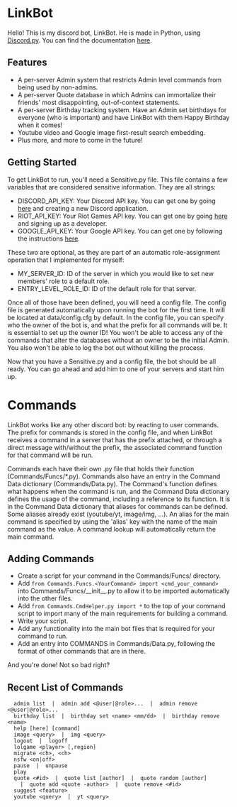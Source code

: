 # LinkBot
Hello! This is my discord bot, LinkBot. He is made in Python, using [Discord.py](https://github.com/Rapptz/discord.py). You can find the documentation [here](https://discordpy.readthedocs.io/en/latest/index.html).
## Features
- A per-server Admin system that restricts Admin level commands from being used by non-admins.
- A per-server Quote database in which Admins can immortalize their friends' most disappointing, out-of-context statements.
- A per-server Birthday tracking system. Have an Admin set birthdays for everyone (who is important) and have LinkBot with them Happy Birthday when it comes!
- Youtube video and Google image first-result search embedding.
- Plus more, and more to come in the future!
## Getting Started
To get LinkBot to run, you'll need a Sensitive.py file. This file contains a few variables that are considered sensitive information. They are all strings:
- DISCORD_API_KEY: Your Discord API key. You can get one by going [here](https://discordapp.com/developers/applications/me/) and creating a new Discord application.
- RIOT_API_KEY: Your Riot Games API key. You can get one by going [here](https://developer.riotgames.com/) and signing up as a developer.
- GOOGLE_API_KEY: Your Google API key. You can get one by following the instructions [here](https://support.google.com/googleapi/answer/6158862?hl=en).

These two are optional, as they are part of an automatic role-assignment operation that I implemented for myself:
- MY_SERVER_ID: ID of the server in which you would like to set new members' role to a default role.
- ENTRY_LEVEL_ROLE_ID: ID of the default role for that server.

Once all of those have been defined, you will need a config file. The config file is generated automatically upon running the bot for the first time. It will be located at data/config.cfg by default. In the config file, you can specify who the owner of the bot is, and what the prefix for all commands will be. It is essential to set up the owner ID! You won't be able to access any of the commands that alter the databases without an owner to be the initial Admin. You also won't be able to log the bot out without killing the process.

Now that you have a Sensitive.py and a config file, the bot should be all ready. You can go ahead and add him to one of your servers and start him up.

# Commands
LinkBot works like any other discord bot: by reacting to user commands. The prefix for commands is stored in the config file, and when LinkBot receives a command
in a server that has the prefix attached, or through a direct message with/without the prefix, the associated command function for that command will be run.

Commands each have their own .py file that holds their function (Commands/Funcs/*.py). Commands also have an entry in the Command Data dictionary (Commands/Data.py).
The Command's function defines what happens when the command is run, and the Command Data dictionary defines the usage of the command, including a reference to its function.
It is in the Command Data dictionary that aliases for commands can be defined. Some aliases already exist (youtube/yt, image/img, ...). An alias for the main command is specified by using the
'alias' key with the name of the main command as the value. A command lookup will automatically return the main command.

## Adding Commands
- Create a script for your command in the Commands/Funcs/ directory.
- Add `from Commands.Funcs.<YourCommand> import <cmd_your_command>` into Commands/Funcs/\_\_init\_\_.py to allow it to be imported automatically into the other files.
- Add `from Commands.CmdHelper.py import *` to the top of your command script to import many of the main requirements for building a command.
- Write your script.
- Add any functionality into the main bot files that is required for your command to run.
- Add an entry into COMMANDS in Commands/Data.py, following the format of other commands that are in there.

And you're done! Not so bad right?

## Recent List of Commands
```
  admin list  |  admin add <@user|@role>...  |  admin remove <@user|@role>...
  birthday list  |  birthday set <name> <mm/dd>  |  birthday remove <name>
  help [here] [command]
  image <query>  |  img <query>
  logout  |  logoff
  lolgame <player> [,region]
  migrate <ch>, <ch>
  nsfw <on|off>
  pause  |  unpause
  play
  quote <#id>  |  quote list [author]  |  quote random [author]
    |  quote add <quote -author>  |  quote remove <#id>
  suggest <feature>
  youtube <query>  |  yt <query>
```
